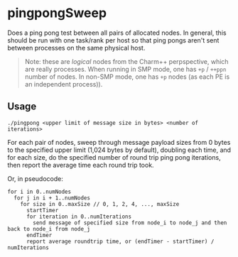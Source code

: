 # pingpongSweep
Does a ping pong test between all pairs of allocated nodes. In general, this should be run with one task/rank per host so that ping pongs aren't sent between processes on the same physical host.

>Note: these are _logical_ nodes from the Charm++ perpspective, which are really processes. When running in SMP mode, one has `+p` / `++ppn` number of nodes. In non-SMP mode, one has `+p` nodes (as each PE is an independent process)).

## Usage
`./pingpong <upper limit of message size in bytes> <number of iterations>`

For each pair of nodes, sweep through message payload sizes from 0 bytes to the specified upper limit (1,024 bytes by default), doubling each time, and for each size, do the specified number of round trip ping pong iterations, then report the average time each round trip took.

Or, in pseudocode:

    for i in 0..numNodes
      for j in i + 1..numNodes
        for size in 0..maxSize // 0, 1, 2, 4, ..., maxSize
          startTimer
          for iteration in 0..numIterations
            send message of specified size from node_i to node_j and then back to node_i from node_j
          endTimer
          report average roundtrip time, or (endTimer - startTimer) / numIterations
